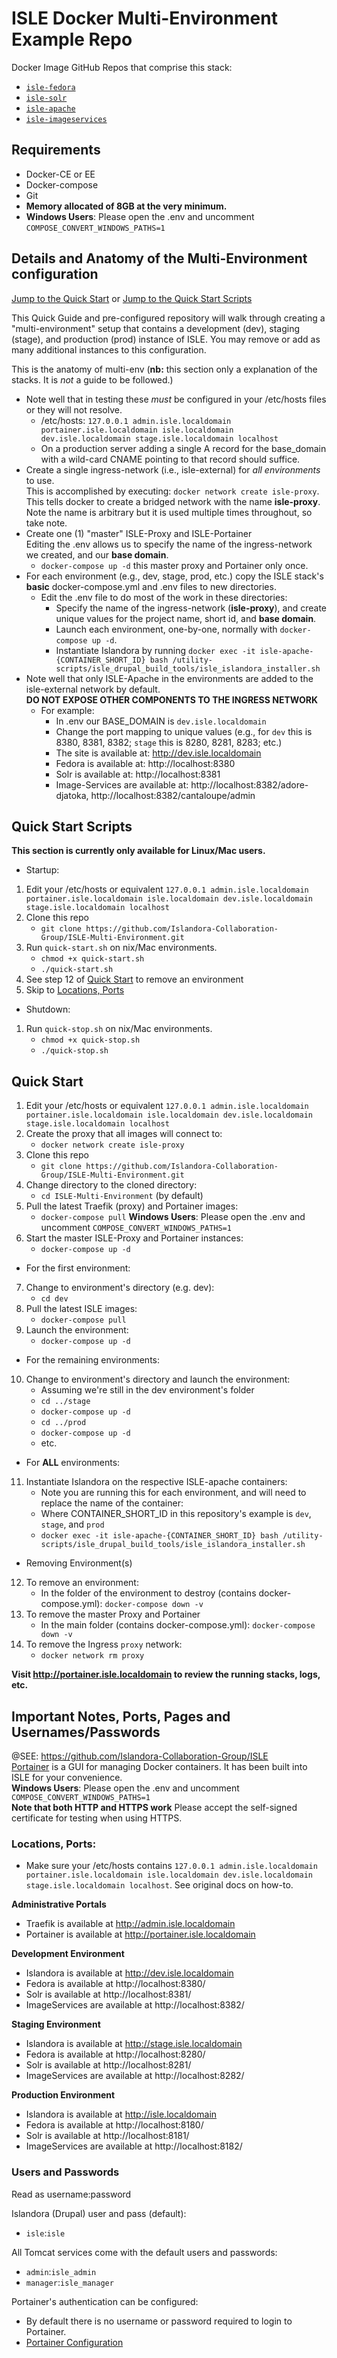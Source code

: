 # ISLE Docker Multi-Environment Example Repo

Docker Image GitHub Repos that comprise this stack: 
 - [`isle-fedora`](https://github.com/Islandora-Collaboration-Group/isle-fedora/)
 - [`isle-solr`](https://github.com/Islandora-Collaboration-Group/isle-solr/)
 - [`isle-apache`](https://github.com/Islandora-Collaboration-Group/isle-apache/)
 - [`isle-imageservices`](https://github.com/Islandora-Collaboration-Group/isle-imageservices/)

## Requirements  
* Docker-CE or EE
* Docker-compose
* Git
* **Memory allocated of 8GB at the very minimum.**
* **Windows Users**: Please open the .env and uncomment `COMPOSE_CONVERT_WINDOWS_PATHS=1`

## Details and Anatomy of the Multi-Environment configuration
[Jump to the Quick Start](#quick-start) or [Jump to the Quick Start Scripts](#quick-start-scripts)

This Quick Guide and pre-configured repository will walk through creating a "multi-environment" setup that contains a development (dev), staging (stage), and production (prod) instance of ISLE.
You may remove or add as many additional instances to this configuration.  

This is the anatomy of multi-env (**nb:** this section only a explanation of the stacks. It is _not_ a guide to be followed.)
- Note well that in testing these _must_ be configured in your /etc/hosts files or they will not resolve.
  - /etc/hosts: `127.0.0.1 admin.isle.localdomain portainer.isle.localdomain isle.localdomain dev.isle.localdomain stage.isle.localdomain localhost`
  - On a production server adding a single A record for the base_domain with a wild-card CNAME pointing to that record should suffice.
- Create a single ingress-network (i.e., isle-external) for _all environments_ to use.  
  This is accomplished by executing: `docker network create isle-proxy`.  
  This tells docker to create a bridged network with the name **isle-proxy**. Note the name is arbitrary but it is used multiple times throughout, so take note.
- Create one (1) "master" ISLE-Proxy and ISLE-Portainer  
  Editing the .env allows us to specify the name of the ingress-network we created, and our **base domain**.
  - `docker-compose up -d` this master proxy and Portainer only once.
- For each environment (e.g., dev, stage, prod, etc.) copy the ISLE stack's **basic** docker-compose.yml and .env files to new directories.
  - Edit the .env file to do most of the work in these directories:
    - Specify the name of the ingress-network (**isle-proxy**), and create unique values for the project name, short id, and **base domain**.
    - Launch each environment, one-by-one, normally with `docker-compose up -d`.
    - Instantiate Islandora by running  `docker exec -it isle-apache-{CONTAINER_SHORT_ID} bash /utility-scripts/isle_drupal_build_tools/isle_islandora_installer.sh`
- Note well that only ISLE-Apache in the environments are added to the isle-external network by default.  
  **DO NOT EXPOSE OTHER COMPONENTS TO THE INGRESS NETWORK**
  - For example:
    - In .env our BASE_DOMAIN is `dev.isle.localdomain`
    - Change the port mapping to unique values (e.g., for `dev` this is 8380, 8381, 8382; `stage` this is 8280, 8281, 8283; etc.)
    - The site is available at: http://dev.isle.localdomain
    - Fedora is available at: http://localhost:8380
    - Solr is available at: http://localhost:8381
    - Image-Services are available at: http://localhost:8382/adore-djatoka, http://localhost:8382/cantaloupe/admin

## Quick Start Scripts
**This section is currently only available for Linux/Mac users.**
- Startup:
1. Edit your /etc/hosts or equivalent
`127.0.0.1 admin.isle.localdomain portainer.isle.localdomain isle.localdomain dev.isle.localdomain stage.isle.localdomain localhost`
2. Clone this repo 
    - `git clone https://github.com/Islandora-Collaboration-Group/ISLE-Multi-Environment.git` 
3. Run `quick-start.sh` on nix/Mac environments.
    - `chmod +x quick-start.sh`
    - `./quick-start.sh`
4. See step 12 of [Quick Start](#quick-start) to remove an environment
5. Skip to [Locations, Ports](#locations-ports)

- Shutdown:
1. Run `quick-stop.sh` on nix/Mac environments.
    - `chmod +x quick-stop.sh`
    - `./quick-stop.sh`

## Quick Start
1. Edit your /etc/hosts or equivalent
`127.0.0.1 admin.isle.localdomain portainer.isle.localdomain isle.localdomain dev.isle.localdomain stage.isle.localdomain localhost`
2. Create the proxy that all images will connect to: 
    - `docker network create isle-proxy`
3. Clone this repo 
    - `git clone https://github.com/Islandora-Collaboration-Group/ISLE-Multi-Environment.git` 
4. Change directory to the cloned directory:
    - `cd ISLE-Multi-Environment` (by default)
5. Pull the latest Traefik (proxy) and Portainer images:
    - `docker-compose pull`
**Windows Users**: Please open the .env and uncomment `COMPOSE_CONVERT_WINDOWS_PATHS=1`  
6. Start the master ISLE-Proxy and Portainer instances:
    - `docker-compose up -d`  
* For the first environment:
7. Change to environment's directory (e.g. dev):
    - `cd dev`
8. Pull the latest ISLE images:
    - `docker-compose pull`
9. Launch the environment:
    - `docker-compose up -d`  
* For the remaining environments:
10. Change to environment's directory and launch the environment:
    * Assuming we're still in the dev environment's folder 
    - `cd ../stage`
    - `docker-compose up -d`
    - `cd ../prod`
    - `docker-compose up -d`
    - etc.  
* For **ALL** environments:
11. Instantiate Islandora on the respective ISLE-apache containers:
    - Note you are running this for each environment, and will need to replace the name of the container:
    - Where CONTAINER_SHORT_ID in this repository's example is `dev`, `stage`, and `prod`
    - `docker exec -it isle-apache-{CONTAINER_SHORT_ID} bash /utility-scripts/isle_drupal_build_tools/isle_islandora_installer.sh`
* Removing Environment(s)
12. To remove an environment:
    - In the folder of the environment to destroy (contains docker-compose.yml): `docker-compose down -v`
13. To remove the master Proxy and Portainer
    - In the main folder (contains docker-compose.yml): `docker-compose down -v`
14. To remove the Ingress `proxy` network:
    - `docker network rm proxy`


**Visit http://portainer.isle.localdomain to review the running stacks, logs, etc.**

## Important Notes, Ports, Pages and Usernames/Passwords
@SEE: https://github.com/Islandora-Collaboration-Group/ISLE  
[Portainer](https://portainer.io/) is a GUI for managing Docker containers. It has been built into ISLE for your convenience.  
**Windows Users**: Please open the .env and uncomment `COMPOSE_CONVERT_WINDOWS_PATHS=1`  
**Note that both HTTP and HTTPS work** Please accept the self-signed certificate for testing when using HTTPS.

### Locations, Ports:
* Make sure your /etc/hosts contains `127.0.0.1 admin.isle.localdomain portainer.isle.localdomain isle.localdomain dev.isle.localdomain stage.isle.localdomain localhost`. See original docs on how-to.

**Administrative Portals**  
* Traefik is available at http://admin.isle.localdomain
* Portainer is available at http://portainer.isle.localdomain

**Development Environment**  
* Islandora is available at http://dev.isle.localdomain
* Fedora is available at http://localhost:8380/
* Solr is available at http://localhost:8381/
* ImageServices are available at http://localhost:8382/

**Staging Environment**  
* Islandora is available at http://stage.isle.localdomain
* Fedora is available at http://localhost:8280/
* Solr is available at http://localhost:8281/
* ImageServices are available at http://localhost:8282/

**Production Environment**  
* Islandora is available at http://isle.localdomain
* Fedora is available at http://localhost:8180/
* Solr is available at http://localhost:8181/
* ImageServices are available at http://localhost:8182/

### Users and Passwords
Read as username:password

Islandora (Drupal) user and pass (default):
 * `isle`:`isle`

All Tomcat services come with the default users and passwords:
* `admin`:`isle_admin`
* `manager`:`isle_manager`

Portainer's authentication can be configured: 
* By default there is no username or password required to login to Portainer.
* [Portainer Configuration](https://portainer.readthedocs.io/en/stable/configuration.html)
